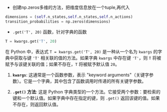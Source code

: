 - 创建np.zeros多维的方法，把维度信息放在一个tuple,再代入
```python
dimensions = (self.n_states,self.n_states,self.n_actions)  
transition_probabilities = np.zeros(dimensions)
```

- `.get('T', 20)` 函数，针对字典的函数
```python
T = kwargs.get('T', 20)
```
在 Python 中，表达式 `T = kwargs.get('T', 20)` 是一种从一个名为 `kwargs` 的字典中获取与键 `'T'` 相关联的值的方法。如果字典 `kwargs` 中存在键 `'T'`，则 `T` 将被赋予与该键关联的值；如果不存在，`T` 将被赋予默认值 `20`。

1. **`kwargs`**: 这通常是一个函数参数，表示 "keyword arguments"（关键字参数）。它是一个字典，其中包含了函数调用时传递的所有关键字参数。
    
2. **`.get()` 方法**: 这是 Python 字典类型的一个方法。它接受两个参数：要检索的键和一个默认值。如果字典中存在指定的键，则 `.get()` 返回该键的值。如果不存在，则返回默认值。

